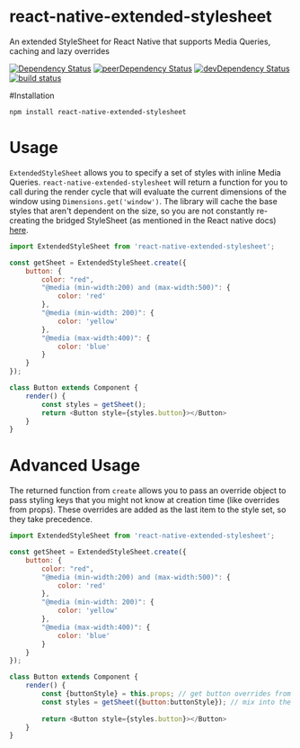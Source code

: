 # react-native-extended-stylesheet
An extended StyleSheet for React Native that supports Media Queries, caching and lazy overrides

[![Dependency Status](https://david-dm.org/RinconStrategies/react-native-extended-stylesheet.svg)](https://david-dm.org/RinconStrategies/react-native-extended-stylesheet)
[![peerDependency Status](https://david-dm.org/RinconStrategies/react-native-extended-stylesheet/peer-status.svg)](https://david-dm.org/RinconStrategies/react-native-extended-stylesheet#info=peerDependencies)
[![devDependency Status](https://david-dm.org/RinconStrategies/react-native-extended-stylesheet/dev-status.svg)](https://david-dm.org/RinconStrategies/react-native-extended-stylesheet#info=devDependencies)
[![build status](https://travis-ci.org/RinconStrategies/react-native-extended-stylesheet.svg?branch=master)](https://travis-ci.org/RinconStrategies/react-native-extended-stylesheet)


#Installation

`npm install react-native-extended-stylesheet`

# Usage

`ExtendedStyleSheet` allows you to specify a set of styles with inline Media Queries. `react-native-extended-stylesheet`
will return a function for you to call during the render cycle that will evaluate the current dimensions of the window
using `Dimensions.get('window')`. The library will cache the base styles that aren't dependent on the size, so you 
are not constantly re-creating the bridged StyleSheet (as mentioned in the React native docs) [here](https://facebook.github.io/react-native/docs/stylesheet.html#content).

```js
import ExtendedStyleSheet from 'react-native-extended-stylesheet';

const getSheet = ExtendedStyleSheet.create({
    button: {
        color: "red",
        "@media (min-width:200) and (max-width:500)": {
            color: 'red'
        },
        "@media (min-width: 200)": {
            color: 'yellow'
        },
        "@media (max-width:400)": {
            color: 'blue'
        }
    }          
});

class Button extends Component {
    render() {
        const styles = getSheet();
        return <Button style={styles.button}></Button>
    }
}

```

# Advanced Usage

The returned function from `create` allows you to pass an override object to pass styling keys that you might not know
at creation time (like overrides from props). These overrides are added as the last item to the style set, so they take 
precedence.

```js
import ExtendedStyleSheet from 'react-native-extended-stylesheet';

const getSheet = ExtendedStyleSheet.create({
    button: {
        color: "red",
        "@media (min-width:200) and (max-width:500)": {
            color: 'red'
        },
        "@media (min-width: 200)": {
            color: 'yellow'
        },
        "@media (max-width:400)": {
            color: 'blue'
        }
    }          
});

class Button extends Component {
    render() {
        const {buttonStyle} = this.props; // get button overrides from props
        const styles = getSheet({button:buttonStyle}); // mix into the stylesheet
        
        return <Button style={styles.button}></Button>
    }
}

```